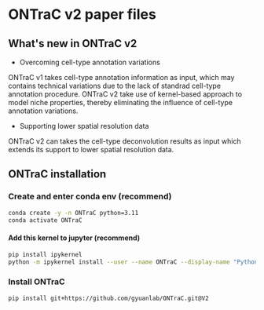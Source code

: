 # ONTraC v2 paper files

## What's new in ONTraC v2

- Overcoming cell-type annotation variations

ONTraC v1 takes cell-type annotation information as input, which may contains technical variations due to the lack of standrad cell-type annotation procedure. ONTraC v2 take use of kernel-based approach to model niche properties, thereby eliminating the influence of cell-type annotation variations.

- Supporting lower spatial resolution data

ONTraC v2 can takes the cell-type deconvolution results as input which extends its support to lower spatial resolution data.

## ONTraC installation

### Create and enter conda env (recommend)

```sh
conda create -y -n ONTraC python=3.11
conda activate ONTraC
```

#### Add this kernel to jupyter (recommend)

```sh
pip install ipykernel
python -m ipykernel install --user --name ONTraC --display-name "Python 3.11 (ONTraC)"
```

### Install ONTraC

```sh
pip install git+https://github.com/gyuanlab/ONTraC.git@V2
```
